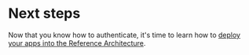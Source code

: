 # Next steps

Now that you know how to authenticate, it's time to learn how to [deploy your apps into the Reference
Architecture](../deploy-apps/intro).


<!-- ##DOCS-SOURCER-START
{"sourcePlugin":"Local File Copier","hash":"11f0d30db64738336022d86d39861153"}
##DOCS-SOURCER-END -->
